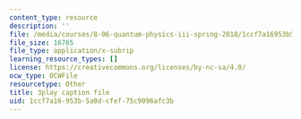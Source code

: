 ```yaml
---
content_type: resource
description: ''
file: /media/courses/8-06-quantum-physics-iii-spring-2018/1ccf7a16953b5a0dcfef75c9096afc3b_YT4ODWpKmGY.srt
file_size: 16765
file_type: application/x-subrip
learning_resource_types: []
license: https://creativecommons.org/licenses/by-nc-sa/4.0/
ocw_type: OCWFile
resourcetype: Other
title: 3play caption file
uid: 1ccf7a16-953b-5a0d-cfef-75c9096afc3b
---
```


